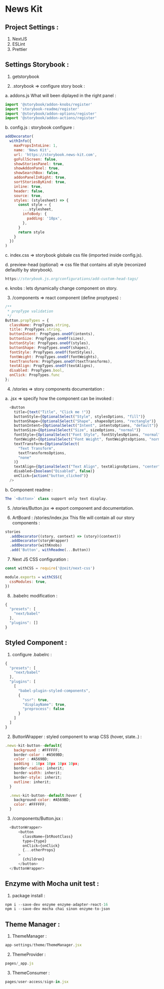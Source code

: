 # News Kit

## Project Settings :
1. NextJS
2. ESLint
3. Prettier

## Settings Storybook :
1. getstorybook

2. .storybook => configure story book :

a. addons.js
What will been diplayed in the right panel :

```js
import '@storybook/addon-knobs/register'
import 'storybook-readme/register'
import '@storybook/addon-options/register'
import '@storybook/addon-actions/register'
```

b. config.js : storybook configure :

```js
addDecorator(
  withInfo({
    maxPropsIntoLine: 1,
    name: 'News Kit',
    url: 'https://storybook.news-kit.com',
    goFullScreen: false,
    showStoriesPanel: true,
    showAddonPanel: true,
    showSearchBox: false,
    addonPanelInRight: true,
    sortStoriesByKind: true,
    inline: true,
    header: false,
    source: true,
    styles: (stylesheet) => {
      const style = {
        ...stylesheet,
        infoBody: {
          padding: '10px',
        },
      }
      return style
    }
  })
)
```

c. index.css => storybook globale css file (imported inside config.js).

d. preview-head (optional) => css file that contains all style (reconized defaultly by storybook).

```js
https://storybook.js.org/configurations/add-custom-head-tags/
```

e. knobs : lets dynamically change component on story.

3. /components => react component (define proptypes) :

```js
/**
 * propType validation
 */
Button.propTypes = {
  className: PropTypes.string,
  title: PropTypes.string,
  buttonIntent: PropTypes.oneOf(intents),
  buttonSize: PropTypes.oneOf(sizes),
  buttonStyle: PropTypes.oneOf(styles),
  buttonShape: PropTypes.oneOf(shapes),
  fontStyle: PropTypes.oneOf(fontStyles),
  fontWeight: PropTypes.oneOf(fontWeights),
  textTransform: PropTypes.oneOf(textTransforms),
  textAlign: PropTypes.oneOf(textAligns),
  disabled: PropTypes.bool,
  onClick: PropTypes.func
};
```

4. /stories => story components documentation :

a. .jsx => specify how the component can be invoked :

```js
  <Button
    title={text("Title", "Click me !")}
    buttonStyle={OptionalSelect("Style", stylesOptions, "fill")}
    buttonShape={OptionalSelect("Shape", shapesOptions, "rectangle")}
    buttonIntent={OptionalSelect("Intent", intentsOptions, "default")}
    buttonSize={OptionalSelect("Size", sizeOptions, "normal")}
    fontStyle={OptionalSelect("Font Style", fontStylesOptions, "normal")}
    fontWeight={OptionalSelect("Font Weight", fontWeightsOptions, "normal")}
    textTransform={OptionalSelect(
      "Text Transform",
      textTransformsOptions,
      "none"
    )}
    textAlign={OptionalSelect("Text Align", textAlignsOptions, "center")}
    disabled={boolean("Disabled", false)}
    onClick={action("button_clicked")}
  />
```

b. Component readme  :

```js
The `<Button>` class support only text display.
```

5. /stories/Button.jsx => export component and documentation.

6. ArtBoard : /stories/index.jsx 
This file will contain all our story components :

```js
stories
  .addDecorator((story, context) => (story)(context))
  .addDecorator(storyWrapper)
  .addDecorator(withKnobs)
  .add('Button', withReadme(...Button))
```

7. Next JS CSS configuration :

```js
const withCSS = require('@zeit/next-css')

module.exports = withCSS({
  cssModules: true,
})
```

8. .babelrc modification :
```js
{
  "presets": [
    "next/babel"
  ],
  "plugins": []
}
```

## Styled Component :

1. configure .babelrc :
```js 
{
  "presets": [
    "next/babel"
  ],
  "plugins": [
    [
      "babel-plugin-styled-components",
      {
        "ssr": true,
        "displayName": true,
        "preprocess": false
      }
    ]
  ]
}
```

2. ButtonWrapper : styled component to wrap CSS (hover, state..) :
```js
.news-kit-button--default{ 
    background : #FFFFFF; 
    border-color : #A569BD;
    color : #A569BD;
    padding : 10px 10px 10px 10px;
    border-radius: inherit;
    border-width: inherit;
    border-style: inherit;
    outline: inherit;
  }

  .news-kit-button--default:hover {
    background-color: #A569BD;
    color: #FFFFFF;
  }
````

3. /components/Button.jsx :
```js
  <ButtonWrapper>
      <button
        className={btRootClass}
        type={type}
        onClick={onClick}
        {...otherProps}
      >
        {children}
      </button>
  </ButtonWrapper>
```

## Enzyme with Mocha unit test :

1. package install :
```js
npm i --save-dev enzyme enzyme-adapter-react-16
npm i --save-dev mocha chai sinon enzyme-to-json
```

## Theme Manager :

1. ThemeManager :
```js
app-settings/theme/ThemeManager.jsx
```

2. ThemeProvider :
```js
pages/_app.js
```

3. ThemeConsumer :
```js
pages/user-access/sign-in.jsx
```